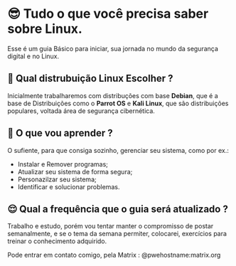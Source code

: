 #  😎 Tudo o que você precisa saber sobre Linux.

Esse é um guia Básico para iniciar, sua jornada no mundo da segurança digital e no Linux.

## 🤔 Qual distrubuição Linux Escolher ?

Inicialmente trabalharemos com distribuções com base **Debian**, que é a base de Distribuições como o **Parrot OS** e **Kali Linux**, que são distribuições populares, voltada área de segurança cibernética. 

## 🤨 O que vou aprender ?

O sufiente, para que consiga sozinho, gerenciar seu sistema, como por ex.:
* Instalar e Remover programas;
* Atualizar seu sistema de forma segura;
* Personazilzar seu sistema;
* Identificar e solucionar problemas.

## 😌 Qual a frequência que o guia será atualizado ?

Trabalho e estudo, porém vou tentar manter o compromisso de postar semanalmente, e se o tema da semana permiter, colocarei, exercícios para treinar o conhecimento adquirido.

Pode entrar em contato comigo, pela Matrix : @pwehostname:matrix.org
